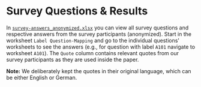 # Survey Questions & Results

In [`survey-answers_anonymized.xlsx`](https://github.com/manual-testing-study/manual-testing-esec-fse-21/blob/main/survey/survey-answers_anonymized.xlsx) you can view all survey questions and respective answers from the survey participants (anonymized).
Start in the worksheet `Label Question-Mapping` and go to the individual questions' worksheets to see the answers (e.g., for question with label `A101` navigate to worksheet `A101`).
The `Quote` column contains relevant quotes from our survey participants as they are used inside the paper.

**Note:** We deliberately kept the quotes in their original language, which can be either English or German.
